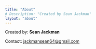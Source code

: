 ```yaml
---
title: "About"
# Description: "Created by Sean Jackman"
layout: "about"
---
```


Created by: **Sean Jackman**  

Contact: jackmansean64@gmail.com